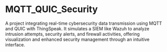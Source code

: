 # MQTT_QUIC_Security
A project integrating real-time cybersecurity data transmission using MQTT and QUIC with ThingSpeak. It simulates a SIEM like Wazuh to analyze intrusion attempts, security alerts, and firewall activities, offering visualization and enhanced security management through an intuitive interface.
